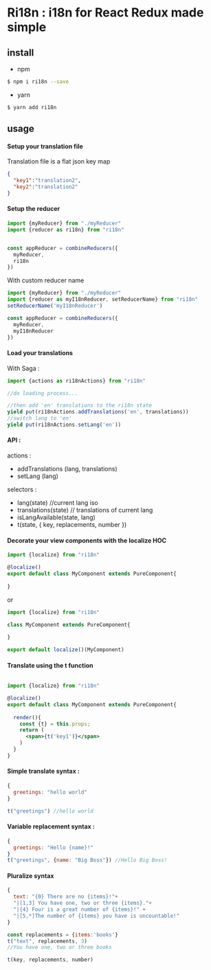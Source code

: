 # Ri18n : i18n for React Redux made simple

## install

- npm
```bash
$ npm i ri18n --save
```
- yarn
```bash
$ yarn add ri18n
```

## usage

#### Setup your translation file

Translation file is a flat json key map
```json
{
  "key1":"translation2",
  "key2":"translation2"
}
```

#### Setup the reducer
```js
import {myReducer} from "./myReducer"
import {reducer as ri18n} from "ri18n"


const appReducer = combineReducers({
  myReducer,
  ri18n
})
```
With custom reducer name
```js
import {myReducer} from "./myReducer"
import {reducer as myI18nReducer, setReducerName} from "ri18n"
setReducerName('myI18nReducer')

const appReducer = combineReducers({
  myReducer,
  myI18nReducer
})
```



#### Load your translations
With Saga :
```js
import {actions as ri18nActions} from "ri18n"

//do loading process...

//then add 'en' translations to the ri18n state
yield put(ri18nActions.addTranslations('en', translations))
//switch lang to 'en' 
yield put(ri18nActions.setLang('en'))
```

#### API : 
actions : 
- addTranslations (lang, translations)
- setLang (lang)

selectors :
- lang(state) //current lang iso
- translations(state) // translations of current lang
- isLangAvailable(state, lang) 
- t(state, { key, replacements, number })

#### Decorate your view components with the localize HOC
```js
import {localize} from "ri18n"

@localize()
export default class MyComponent extends PureComponent{
  
}
```
or
```js
import {localize} from "ri18n"

class MyComponent extends PureComponent{
  
}

export default localize()(MyComponent)
```

#### Translate using the t function
```jsx harmony

import {localize} from "ri18n"

@localize()
export default class MyComponent extends PureComponent{
  
  render(){
    const {t} = this.props;
    return (
      <span>{t('key1')}</span>
    )
  }
}
```


#### Simple translate syntax :

```js
{
  greetings: "hello world"
}

t("greetings") //hello world
```

#### Variable replacement syntax :

```js
{
  greetings: "Hello {name}!"
}
t("greetings", {name: "Big Boss"}) //Hello Big Boss!
```

#### Pluralize syntax
```js
{
  text: "{0} There are no {items}!"+
  "|[1,3] You have one, two or three {items}."+
  "|{4} Four is a great number of {items}!" +
  "|[5,*]The number of {items} you have is uncountable!"
}

const replacements = {items:'books'}
t("text", replacements, 3)
//You have one, two or three books

t(key, replacements, number)